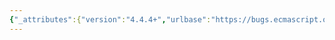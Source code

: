 ```yaml
---
{"_attributes":{"version":"4.4.4+","urlbase":"https://bugs.ecmascript.org/","maintainer":"dherman@mozilla.com"},"bug":{"bug_id":2099,"creation_ts":"2013-10-30 01:27:00 -0700","short_desc":"7.4.7 CreateListIterator: Typos \"CreateLisstIterator\", \"[[ArrayIteratorNextIndex]]\"","delta_ts":"2013-11-08 13:09:09 -0800","product":"Draft for 6th Edition","component":"editorial issue","version":"Rev 20: October 28, 2013 Draft","rep_platform":"All","op_sys":"All","bug_status":"RESOLVED","resolution":"FIXED","priority":"Normal","bug_severity":"normal","everconfirmed":true,"reporter":{"uid":"andrebargull","name":"André Bargull"},"assigned_to":{"uid":"allen","name":"Allen Wirfs-Brock"},"long_desc":[{"commentid":6209,"comment_count":0,"who":{"uid":"andrebargull","name":"André Bargull"},"bug_when":"2013-10-30 01:27:56 -0700","thetext":"7.4.7 CreateListIterator:\n\nChange \"CreateLisstIterator\" to \"CreateListIterator\" in description.\n\nChange \"[[ArrayIteratorNextIndex]]\" to \"[[ListIteratorNextIndex]]\" in step 3."},{"commentid":6314,"comment_count":1,"who":{"uid":"allen","name":"Allen Wirfs-Brock"},"bug_when":"2013-11-01 10:53:59 -0700","thetext":"fixed in rev21 editor's draft"},{"commentid":6553,"comment_count":2,"who":{"uid":"allen","name":"Allen Wirfs-Brock"},"bug_when":"2013-11-08 13:09:09 -0800","thetext":"fixed in rev21 draft"}]}}
---
```

